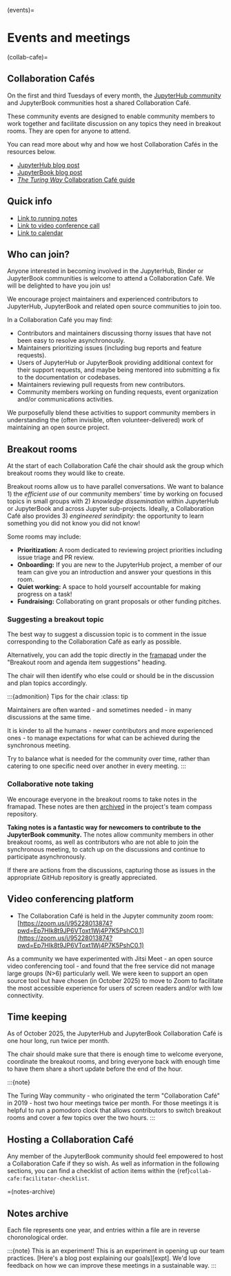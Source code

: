 (events)=
# Events and meetings

(collab-cafe)=
## Collaboration Cafés

On the first and third Tuesdays of every month, the [JupyterHub community](https://compass.hub.jupyter.org/meetings/collab-cafe/) and JupyterBook communities host a shared Collaboration Café.

These community events are designed to enable community members to work together and facilitate discussion on any topics they need in breakout rooms.
They are open for anyone to attend.

You can read more about why and how we host Collaboration Cafés in the resources below.

- [JupyterHub blog post](https://blog.jupyter.org/online-collaboration-caf%C3%A9-launch-jupyterhub-team-meetings-to-become-more-collaborative-spaces-b713edadf15)
- [JupyterBook blog post](xref:blog/posts/2025-04-09-new-community-meeting) 
- [_The Turing Way_ Collaboration Café guide](https://the-turing-way.netlify.app/community-handbook/coworking/coworking-collabcafe.html)

## Quick info

- [Link to running notes](https://mypads2.framapad.org/p/jupyterhub-jupyterbook-collaborationcafe-nr53am9wz)
- [Link to video conference call](https://zoom.us/j/95228013874?pwd=Ep7HIk8t9JP6VToxt1Wj4P7K5PshC0.1)
- [Link to calendar](https://calendar.google.com/calendar/u/4?cid=Y184YWIxNzY1YjY1ODY3NDVkOGI3NWU5MmJkYzdjYTZlNDZjYWExMmE1ZjhkOTUwZDVmNzNmMzI2Zjk3NjE0NGQ3QGdyb3VwLmNhbGVuZGFyLmdvb2dsZS5jb20)

## Who can join?

Anyone interested in becoming involved in the JupyterHub, Binder or JupyterBook communities is welcome to attend a Collaboration Café.
We will be delighted to have you join us!

We encourage project maintainers and experienced contributors to JupyterHub, JupyterBook and related open source communities to join too.

In a Collaboration Café you may find:

* Contributors and maintainers discussing thorny issues that have not been easy to resolve asynchronously.
* Maintainers prioritizing issues (including bug reports and feature requests).
* Users of JupyterHub or JupyterBook providing additional context for their support requests, and maybe being mentored into submitting a fix to the documentation or codebases.
* Maintainers reviewing pull requests from new contributors.
* Community members working on funding requests, event organization and/or communications activities.

We purposefully blend these activities to support community members in understanding the (often invisible, often volunteer-delivered) work of maintaining an open source project.

## Breakout rooms

At the start of each Collaboration Café the chair should ask the group which breakout rooms they would like to create.

Breakout rooms allow us to have parallel conversations.
We want to balance 1) the *efficient use* of our community members' time by working on focused topics in small groups with 2) *knowledge dissemination* within JupyterHub or JupyterBook and across Jupyter sub-projects.
Ideally, a Collaboration Café also provides 3) *engineered serindipity*: the opportunity to learn something you did not know you did not know!

Some rooms may include:

- **Prioritization:** A room dedicated to reviewing project priorities including issue triage and PR review.
- **Onboarding:** If you are new to the JupyterHub project, a member of our team can give you an introduction and answer your questions in this room.
- **Quiet working:** A space to hold yourself accountable for making progress on a task!
- **Fundraising:** Collaborating on grant proposals or other funding pitches.

### Suggesting a breakout topic

The best way to suggest a discussion topic is to comment in the issue corresponding to the Collaboration Café as early as possible.

Alternatively, you can add the topic directly in the [framapad](https://mypads2.framapad.org/p/jupyterhub-jupyterbook-collaborationcafe-nr53am9wz) under the "Breakout room and agenda item suggestions" heading.

The chair will then identify who else could or should be in the discussion and plan topics accordingly.

:::{admonition} Tips for the chair
:class: tip

Maintainers are often wanted - and sometimes needed - in many discussions at the same time.

It is kinder to all the humans - newer contributors and more experienced ones - to manage expectations for what can be achieved during the synchronous meeting.

Try to balance what is needed for the community over time, rather than catering to one specific need over another in every meeting.
:::

### Collaborative note taking

We encourage everyone in the breakout rooms to take notes in the framapad.
These notes are then [archived](#notes-archive) in the project's team compass repository.

**Taking notes is a fantastic way for newcomers to contribute to the JupyterBook community.**
The notes allow community members in other breakout rooms, as well as contributors who are not able to join the synchronous meeting, to catch up on the discussions and continue to participate asynchronously.

If there are actions from the discussions, capturing those as issues in the appropriate GitHub repository is greatly appreciated.

## Video conferencing platform

- The Collaboration Café is held in the Jupyter community zoom room: [https://zoom.us/j/95228013874?pwd=Ep7HIk8t9JP6VToxt1Wj4P7K5PshC0.1](https://zoom.us/j/95228013874?pwd=Ep7HIk8t9JP6VToxt1Wj4P7K5PshC0.1)

As a community we have experimented with Jitsi Meet - an open source video conferencing tool - and found that the free service did not manage large groups (N>6) particularly well.
We were keen to support an open source tool but have chosen (in October 2025) to move to Zoom to facilitate the most accessible experience for users of screen readers and/or with low connectivity.

## Time keeping

As of October 2025, the JupyterHub and JupyterBook Collaboration Café is one hour long, run twice per month.

The chair should make sure that there is enough time to welcome everyone, coordinate the breakout rooms, and bring everyone back with enough time to have them share a short update before the end of the hour.

:::{note}

The Turing Way community - who originated the term "Collaboration Café" in 2019 - host two hour meetings twice per month.
For those meetings it is helpful to run a pomodoro clock that allows contributors to switch breakout rooms and cover a few topics over the two hours.
:::

## Hosting a Collaboration Café

Any member of the JupyterBook community should feel empowered to host a Collaboration Cafe if they so wish.
As well as information in the following sections, you can find a checklist of action items within the {ref}`collab-cafe:facilitator-checklist`.

=(notes-archive)
## Notes archive

Each file represents one year, and entries within a file are in reverse choronological order.

<!-- Sorry folks - I ran out of time to tidy up the notes! -->
<!-- ```{toctree}
:maxdepth: 2
2025 []()./2025)
```
-->

:::{note} This is an experiment!
This is an experiment in opening up our team practices. [Here's a blog post explaining our goals][expt]. We'd love feedback on how we can improve these meetings in a sustainable way.
:::

